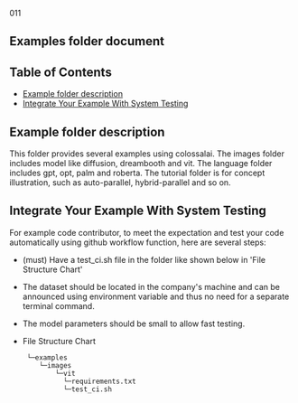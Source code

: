011

## Examples folder document

## Table of Contents
<ul>
 <li><a href="#Example-folder-description">Example folder description</a> </li>
 <li><a href="#Integrate-Your-Example-With-System-Testing">Integrate Your Example With System Testing</a> </li>
</ul>

## Example folder description

This folder provides several examples using colossalai. The images folder includes model like diffusion, dreambooth and vit. The language folder includes gpt, opt, palm and roberta. The tutorial folder is for concept illustration, such as auto-parallel, hybrid-parallel and so on.


## Integrate Your Example With System Testing

For example code contributor, to meet the expectation and test your code automatically using github workflow function, here are several steps:


- (must) Have a test_ci.sh file in the folder like shown below in 'File Structure Chart'
- The dataset should be located in the company's machine and can be announced using environment variable and thus no need for a separate terminal command.
- The model parameters should be small to allow fast testing.
- File Structure Chart

       └─examples
          └─images
              └─vit
                └─requirements.txt
                └─test_ci.sh
